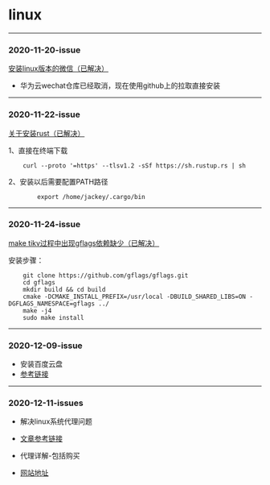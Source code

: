 # linux 

-----------------------------------------------------------------------
### 2020-11-20-issue

[安装linux版本的微信（已解决）](https://github.com/wszqkzqk/deepin-wine-ubuntu)
-	华为云wechat仓库已经取消，现在使用github上的拉取直接安装

-----------------------------------------------------------------------
### 2020-11-22-issue

[关于安装rust（已解决）](：https://www.rust-lang.org/ )

1、直接在终端下载
```
	curl --proto '=https' --tlsv1.2 -sSf https://sh.rustup.rs | sh
```
2、安装以后需要配置PATH路径
```
    	export /home/jackey/.cargo/bin
```
-----------------------------------------------------------------------
### 2020-11-24-issue

[make tikv过程中出现gflags依赖缺少（已解决）](https://blog.csdn.net/calvinpaean/article/details/99761765)

安装步骤：
```
	git clone https://github.com/gflags/gflags.git
	cd gflags
	mkdir build && cd build
	cmake -DCMAKE_INSTALL_PREFIX=/usr/local -DBUILD_SHARED_LIBS=ON -DGFLAGS_NAMESPACE=gflags ../ 
	make -j4
	sudo make install
```
-----------------------------------------------------------------------
### 2020-12-09-issue
-   安装百度云盘
-   [参考链接](https://www.cnblogs.com/rickzhai/p/12444153.html)
-----------------------------------------------------------------------
### 2020-12-11-issues
- 解决linux系统代理问题
- [文章参考链接](https://www.rumosky.com/archives/556.html)

- 代理详解-包括购买
- [网站地址](https://tlanyan.me/v2ray-tutorial/)
